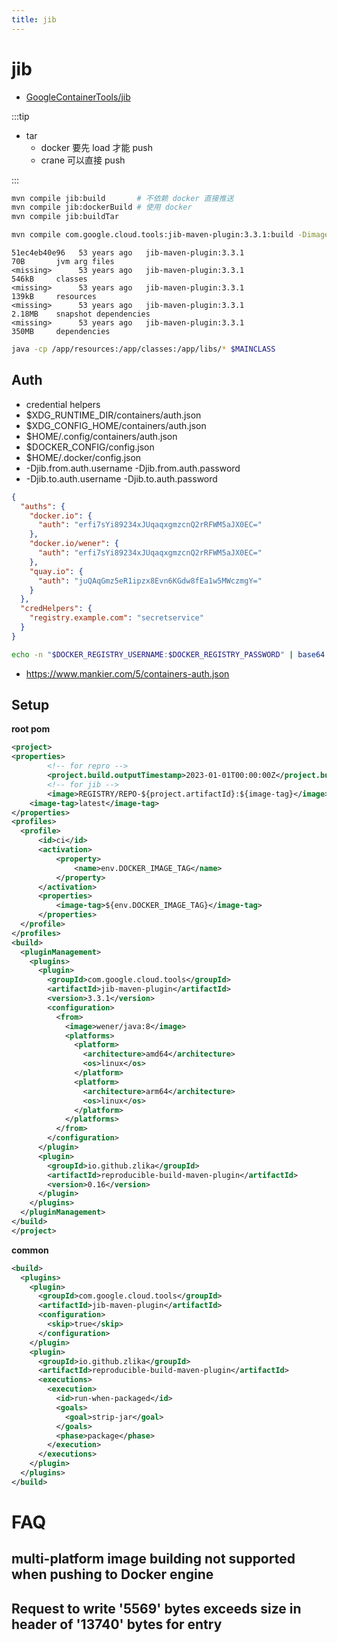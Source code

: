 ```yaml
---
title: jib
---
```


# jib

- [GoogleContainerTools/jib](https://github.com/GoogleContainerTools/jib)

:::tip

- tar
  - docker 要先 load 才能 push
  - crane 可以直接 push

:::

```bash
mvn compile jib:build       # 不依赖 docker 直接推送
mvn compile jib:dockerBuild # 使用 docker
mvn compile jib:buildTar

mvn compile com.google.cloud.tools:jib-maven-plugin:3.3.1:build -Dimage=IMAGE
```

```
51ec4eb40e96   53 years ago   jib-maven-plugin:3.3.1                          70B       jvm arg files
<missing>      53 years ago   jib-maven-plugin:3.3.1                          546kB     classes
<missing>      53 years ago   jib-maven-plugin:3.3.1                          139kB     resources
<missing>      53 years ago   jib-maven-plugin:3.3.1                          2.18MB    snapshot dependencies
<missing>      53 years ago   jib-maven-plugin:3.3.1                          350MB     dependencies
```

```bash
java -cp /app/resources:/app/classes:/app/libs/* $MAINCLASS
```

## Auth

- credential helpers
- $XDG_RUNTIME_DIR/containers/auth.json
- $XDG_CONFIG_HOME/containers/auth.json
- $HOME/.config/containers/auth.json
- $DOCKER_CONFIG/config.json
- $HOME/.docker/config.json
- -Djib.from.auth.username -Djib.from.auth.password
- -Djib.to.auth.username -Djib.to.auth.password

```json
{
  "auths": {
    "docker.io": {
      "auth": "erfi7sYi89234xJUqaqxgmzcnQ2rRFWM5aJX0EC="
    },
    "docker.io/wener": {
      "auth": "erfi7sYi89234xJUqaqxgmzcnQ2rRFWM5aJX0EC="
    },
    "quay.io": {
      "auth": "juQAqGmz5eR1ipzx8Evn6KGdw8fEa1w5MWczmgY="
    }
  },
  "credHelpers": {
    "registry.example.com": "secretservice"
  }
}
```

```bash
echo -n "$DOCKER_REGISTRY_USERNAME:$DOCKER_REGISTRY_PASSWORD" | base64 -w 0
```

- https://www.mankier.com/5/containers-auth.json

## Setup

**root pom**

```xml
<project>
<properties>
		<!-- for repro -->
		<project.build.outputTimestamp>2023-01-01T00:00:00Z</project.build.outputTimestamp>
		<!-- for jib -->
		<image>REGISTRY/REPO-${project.artifactId}:${image-tag}</image>
    <image-tag>latest</image-tag>
</properties>
<profiles>
  <profile>
      <id>ci</id>
      <activation>
          <property>
              <name>env.DOCKER_IMAGE_TAG</name>
          </property>
      </activation>
      <properties>
          <image-tag>${env.DOCKER_IMAGE_TAG}</image-tag>
      </properties>
  </profile>
</profiles>
<build>
  <pluginManagement>
    <plugins>
      <plugin>
        <groupId>com.google.cloud.tools</groupId>
        <artifactId>jib-maven-plugin</artifactId>
        <version>3.3.1</version>
        <configuration>
          <from>
            <image>wener/java:8</image>
            <platforms>
              <platform>
                <architecture>amd64</architecture>
                <os>linux</os>
              </platform>
              <platform>
                <architecture>arm64</architecture>
                <os>linux</os>
              </platform>
            </platforms>
          </from>
        </configuration>
      </plugin>
      <plugin>
        <groupId>io.github.zlika</groupId>
        <artifactId>reproducible-build-maven-plugin</artifactId>
        <version>0.16</version>
      </plugin>
    </plugins>
  </pluginManagement>
</build>
</project>
```

**common**

```xml
<build>
  <plugins>
    <plugin>
      <groupId>com.google.cloud.tools</groupId>
      <artifactId>jib-maven-plugin</artifactId>
      <configuration>
        <skip>true</skip>
      </configuration>
    </plugin>
    <plugin>
      <groupId>io.github.zlika</groupId>
      <artifactId>reproducible-build-maven-plugin</artifactId>
      <executions>
        <execution>
          <id>run-when-packaged</id>
          <goals>
            <goal>strip-jar</goal>
          </goals>
          <phase>package</phase>
        </execution>
      </executions>
    </plugin>
  </plugins>
</build>
```

# FAQ

## multi-platform image building not supported when pushing to Docker engine

## Request to write '5569' bytes exceeds size in header of '13740' bytes for entry

